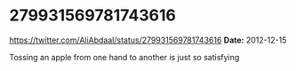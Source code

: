 # 279931569781743616
https://twitter.com/AliAbdaal/status/279931569781743616
**Date:** 2012-12-15

Tossing an apple from one hand to another is just so satisfying
